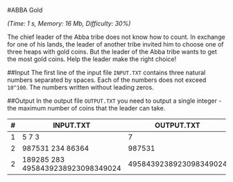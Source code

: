 #ABBA Gold

*(Time: 1 s, Memory: 16 Mb, Difficulty: 30%)*

The chief leader of the Abba tribe does not know how to count. 
In exchange for one of his lands, the leader of another tribe invited 
him to choose one of three heaps with gold coins. But the leader of 
the Abba tribe wants to get the most gold coins. Help the leader make 
the right choice!

##Input
The first line of the input file `INPUT.TXT` contains three natural
numbers separated by spaces. Each of the numbers does not exceed `10^100`. The numbers
written without leading zeros.

##Output
In the output file `OUTPUT.TXT` you need to output a single integer -
 the maximum number of coins that the leader can take.

|**#** | **INPUT.TXT** | **OUTPUT.TXT** |
|---|---|-----|
|1|  5 7 3|  7 |
|2|  987531 234 86364|  987531|
|2|  189285 283 4958439238923098349024|  4958439238923098349024|


